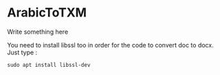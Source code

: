 # ArabicToTXM

Write something here

You need to install libssl too in order for the code to convert doc to docx. Just type :

```
sudo apt install libssl-dev
```